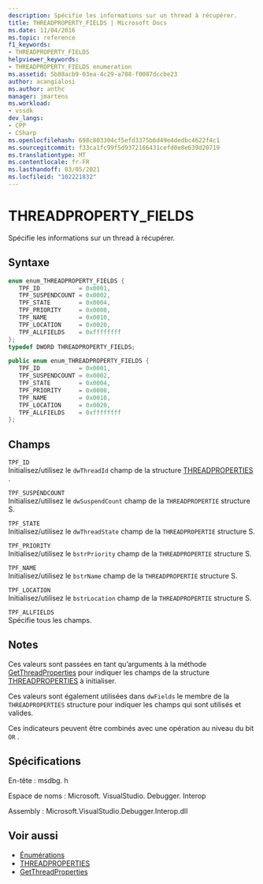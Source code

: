 ```yaml
---
description: Spécifie les informations sur un thread à récupérer.
title: THREADPROPERTY_FIELDS | Microsoft Docs
ms.date: 11/04/2016
ms.topic: reference
f1_keywords:
- THREADPROPERTY_FIELDS
helpviewer_keywords:
- THREADPROPERTY_FIELDS enumeration
ms.assetid: 5b88acb9-03ea-4c29-a788-f0087dccbe23
author: acangialosi
ms.author: anthc
manager: jmartens
ms.workload:
- vssdk
dev_langs:
- CPP
- CSharp
ms.openlocfilehash: 698c803304cf5efd3375b6d49e4dedbc4622f4c1
ms.sourcegitcommit: f33ca1fc99f5d9372166431cefd0e0e639d20719
ms.translationtype: MT
ms.contentlocale: fr-FR
ms.lasthandoff: 03/05/2021
ms.locfileid: "102221832"
---
```

# <a name="threadproperty_fields"></a>THREADPROPERTY_FIELDS
Spécifie les informations sur un thread à récupérer.

## <a name="syntax"></a>Syntaxe

```cpp
enum enum_THREADPROPERTY_FIELDS { 
   TPF_ID           = 0x0001,
   TPF_SUSPENDCOUNT = 0x0002,
   TPF_STATE        = 0x0004,
   TPF_PRIORITY     = 0x0008,
   TPF_NAME         = 0x0010,
   TPF_LOCATION     = 0x0020,
   TPF_ALLFIELDS    = 0xffffffff
};
typedef DWORD THREADPROPERTY_FIELDS;
```

```csharp
public enum enum_THREADPROPERTY_FIELDS { 
   TPF_ID           = 0x0001,
   TPF_SUSPENDCOUNT = 0x0002,
   TPF_STATE        = 0x0004,
   TPF_PRIORITY     = 0x0008,
   TPF_NAME         = 0x0010,
   TPF_LOCATION     = 0x0020,
   TPF_ALLFIELDS    = 0xffffffff
};
```

## <a name="fields"></a>Champs
 `TPF_ID`\
 Initialisez/utilisez le `dwThreadId` champ de la structure [THREADPROPERTIES](../../../extensibility/debugger/reference/threadproperties.md) .

 `TPF_SUSPENDCOUNT`\
 Initialisez/utilisez le `dwSuspendCount` champ de la `THREADPROPERTIE` structure S.

 `TPF_STATE`\
 Initialisez/utilisez le `dwThreadState` champ de la `THREADPROPERTIE` structure S.

 `TPF_PRIORITY`\
 Initialisez/utilisez le `bstrPriority` champ de la `THREADPROPERTIE` structure S.

 `TPF_NAME`\
 Initialisez/utilisez le `bstrName` champ de la `THREADPROPERTIE` structure S.

 `TPF_LOCATION`\
 Initialisez/utilisez le `bstrLocation` champ de la `THREADPROPERTIE` structure S.

 `TPF_ALLFIELDS`\
 Spécifie tous les champs.

## <a name="remarks"></a>Notes
 Ces valeurs sont passées en tant qu’arguments à la méthode [GetThreadProperties](../../../extensibility/debugger/reference/idebugthread2-getthreadproperties.md) pour indiquer les champs de la structure [THREADPROPERTIES](../../../extensibility/debugger/reference/threadproperties.md) à initialiser.

 Ces valeurs sont également utilisées dans `dwFields` le membre de la `THREADPROPERTIES` structure pour indiquer les champs qui sont utilisés et valides.

 Ces indicateurs peuvent être combinés avec une opération au niveau du bit `OR` .

## <a name="requirements"></a>Spécifications
 En-tête : msdbg. h

 Espace de noms : Microsoft. VisualStudio. Debugger. Interop

 Assembly : Microsoft.VisualStudio.Debugger.Interop.dll

## <a name="see-also"></a>Voir aussi
- [Énumérations](../../../extensibility/debugger/reference/enumerations-visual-studio-debugging.md)
- [THREADPROPERTIES](../../../extensibility/debugger/reference/threadproperties.md)
- [GetThreadProperties](../../../extensibility/debugger/reference/idebugthread2-getthreadproperties.md)
